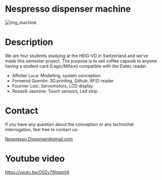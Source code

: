 # Nespresso dispenser machine
![img_machine](https://user-images.githubusercontent.com/66368312/86539933-e6204080-bf00-11ea-8c56-c5445da1bdf4.jpeg)
# Description
We are four students studying at the HEIG-VD in Switzerland and we've made this semester project. The purpose is to sell coffee capsule to anyone having a student card (Legic/Mifare) compatible with the Elatec reader.

- Affolter Luca: Modelling, system conception
- Fornerod Quentin: 3D printing, Github, RFID reader
- Fournier Loïc: Servomotors, LCD display
- Rosselli Jasmine: Touch sensors, Led strip

# Contact
If you have any question about the conception or any technichal interrogation, feel free to contact us:

Nespresso.Dispenser@gmail.com

# Youtube video
https://youtu.be/O0Zy7WqqgV4
